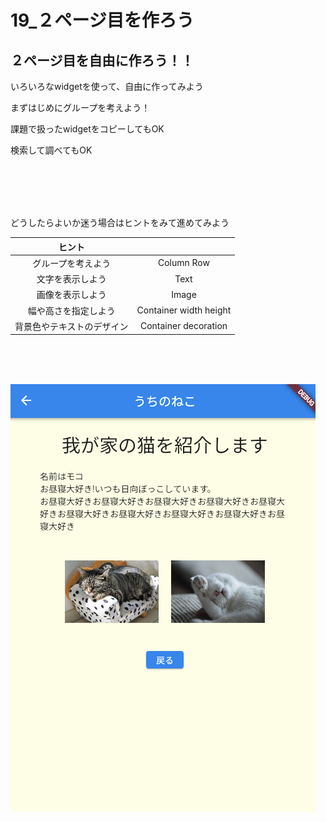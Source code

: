 # **19_２ページ目を作ろう**

## **２ページ目を自由に作ろう！！**

いろいろなwidgetを使って、自由に作ってみよう  

まずはじめにグループを考えよう！

課題で扱ったwidgetをコピーしてもOK  

検索して調べてもOK 　

<br><br><br><br>

どうしたらよいか迷う場合はヒントをみて進めてみよう

|  ヒント  |    |
| :----: | :----: |
|  グループを考えよう | Column  Row |
|  文字を表示しよう | Text |
|  画像を表示しよう | Image |
|  幅や高さを指定しよう | Container width height |
|  背景色やテキストのデザイン | Container decoration |

<br><br><br>

![challenge](img/19_challenge1-1.png)